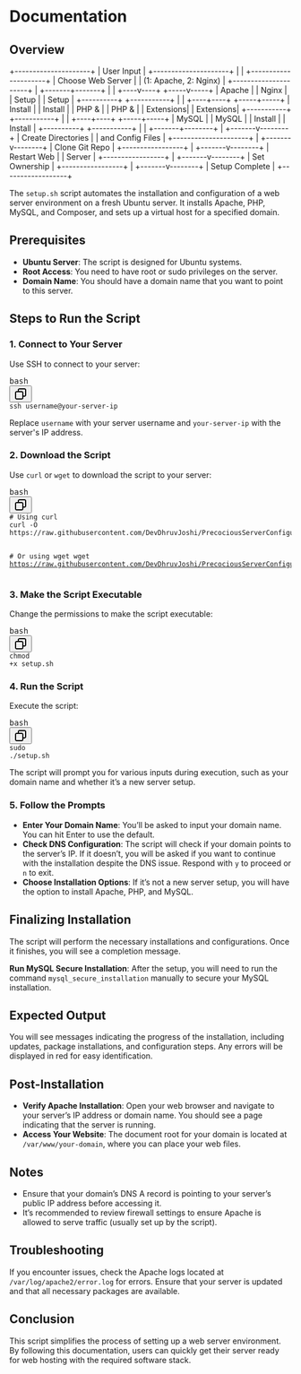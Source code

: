 

<div><h1>Documentation</h1><h2>Overview</h2>
  <p>            +---------------------+
            |     User Input      |
            +---------------------+
                     |
                     |
          +---------------------+
          |   Choose Web Server  |
          |   (1: Apache, 2: Nginx) |
          +---------------------+
                     |
             +-------+-------+
             |               |
        +----v----+    +-----v-----+
        |  Apache  |    |   Nginx   |
        |  Setup   |    |   Setup   |
        +----------+    +-----------+
             |                |
        +----+----+     +-----+-----+
        |  Install |     |  Install  |
        |  PHP &   |     |  PHP &    |
        | Extensions|     | Extensions|
        +-----------+     +-----------+
             |                |
        +----+----+     +-----+-----+
        | MySQL    |     | MySQL     |
        | Install  |     | Install   |
        +----------+     +-----------+
             |                |
             +-------+--------+
                     |
             +-------v--------+
             |  Create Directories |
             |  and Config Files   |
             +---------------------+
                     |
             +-------v--------+
             | Clone Git Repo  |
             +-----------------+
                     |
             +-------v--------+
             |   Restart Web   |
             |     Server      |
             +-----------------+
                     |
             +-------v--------+
             |   Set Ownership  |
             +-----------------+
                     |
             +-------v--------+
             |   Setup Complete  |
             +------------------+
</p>
  <p>The <code>setup.sh</code> script automates the installation and configuration of a web server environment on a fresh Ubuntu server. It installs Apache, PHP, MySQL, and Composer, and sets up a virtual host for a specified domain.</p><h2>Prerequisites</h2><ul><li><strong>Ubuntu Server</strong>: The script is designed for Ubuntu systems.</li><li><strong>Root Access</strong>: You need to have root or sudo privileges on the server.</li><li><strong>Domain Name</strong>: You should have a domain name that you want to point to this server.</li></ul><h2>Steps to Run the Script</h2><h3>1. Connect to Your Server</h3><p>Use SSH to connect to your server:</p><pre class="!overflow-visible"><div class="dark bg-gray-950 contain-inline-size rounded-md border-[0.5px] border-token-border-medium relative"><div class="flex items-center text-token-text-secondary bg-token-main-surface-secondary px-4 py-2 text-xs font-sans justify-between rounded-t-md h-9">bash</div><div class="sticky top-9 md:top-[5.75rem]"><div class="absolute bottom-0 right-2 flex h-9 items-center"><div class="flex items-center rounded bg-token-main-surface-secondary px-2 font-sans text-xs text-token-text-secondary"><span class="" data-state="closed"><button class="flex gap-1 items-center py-1"><svg width="24" height="24" viewBox="0 0 24 24" fill="none" xmlns="http://www.w3.org/2000/svg" class="icon-sm"><path fill-rule="evenodd" clip-rule="evenodd" d="M7 5C7 3.34315 8.34315 2 10 2H19C20.6569 2 22 3.34315 22 5V14C22 15.6569 20.6569 17 19 17H17V19C17 20.6569 15.6569 22 14 22H5C3.34315 22 2 20.6569 2 19V10C2 8.34315 3.34315 7 5 7H7V5ZM9 7H14C15.6569 7 17 8.34315 17 10V15H19C19.5523 15 20 14.5523 20 14V5C20 4.44772 19.5523 4 19 4H10C9.44772 4 9 4.44772 9 5V7ZM5 9C4.44772 9 4 9.44772 4 10V19C4 19.5523 4.44772 20 5 20H14C14.5523 20 15 19.5523 15 19V10C15 9.44772 14.5523 9 14 9H5Z" fill="currentColor"></path></svg></button></span></div></div></div><div class="overflow-y-auto p-4" dir="ltr"><code class="!whitespace-pre hljs language-bash">ssh username@your-server-ip
</code></div></div></pre><p>Replace <code>username</code> with your server username and <code>your-server-ip</code> with the server's IP address.</p><h3>2. Download the Script</h3><p>Use <code>curl</code> or <code>wget</code> to download the script to your server:</p><pre class="!overflow-visible"><div class="dark bg-gray-950 contain-inline-size rounded-md border-[0.5px] border-token-border-medium relative"><div class="flex items-center text-token-text-secondary bg-token-main-surface-secondary px-4 py-2 text-xs font-sans justify-between rounded-t-md h-9">bash</div><div class="sticky top-9 md:top-[5.75rem]"><div class="absolute bottom-0 right-2 flex h-9 items-center"><div class="flex items-center rounded bg-token-main-surface-secondary px-2 font-sans text-xs text-token-text-secondary"><span class="" data-state="closed"><button class="flex gap-1 items-center py-1"><svg width="24" height="24" viewBox="0 0 24 24" fill="none" xmlns="http://www.w3.org/2000/svg" class="icon-sm"><path fill-rule="evenodd" clip-rule="evenodd" d="M7 5C7 3.34315 8.34315 2 10 2H19C20.6569 2 22 3.34315 22 5V14C22 15.6569 20.6569 17 19 17H17V19C17 20.6569 15.6569 22 14 22H5C3.34315 22 2 20.6569 2 19V10C2 8.34315 3.34315 7 5 7H7V5ZM9 7H14C15.6569 7 17 8.34315 17 10V15H19C19.5523 15 20 14.5523 20 14V5C20 4.44772 19.5523 4 19 4H10C9.44772 4 9 4.44772 9 5V7ZM5 9C4.44772 9 4 9.44772 4 10V19C4 19.5523 4.44772 20 5 20H14C14.5523 20 15 19.5523 15 19V10C15 9.44772 14.5523 9 14 9H5Z" fill="currentColor"></path></svg></button></span></div></div></div><div class="overflow-y-auto p-4" dir="ltr"><code class="!whitespace-pre hljs language-bash"><span class="hljs-comment"># Using curl</span>
curl -O https://raw.githubusercontent.com/DevDhruvJoshi/PrecociousServerConfiguration/main/setup.sh

<span class="hljs-comment"># Or using wget</span>
wget https://raw.githubusercontent.com/DevDhruvJoshi/PrecociousServerConfiguration/main/setup.sh
</code></div></div></pre><h3>3. Make the Script Executable</h3><p>Change the permissions to make the script executable:</p><pre class="!overflow-visible"><div class="dark bg-gray-950 contain-inline-size rounded-md border-[0.5px] border-token-border-medium relative"><div class="flex items-center text-token-text-secondary bg-token-main-surface-secondary px-4 py-2 text-xs font-sans justify-between rounded-t-md h-9">bash</div><div class="sticky top-9 md:top-[5.75rem]"><div class="absolute bottom-0 right-2 flex h-9 items-center"><div class="flex items-center rounded bg-token-main-surface-secondary px-2 font-sans text-xs text-token-text-secondary"><span class="" data-state="closed"><button class="flex gap-1 items-center py-1"><svg width="24" height="24" viewBox="0 0 24 24" fill="none" xmlns="http://www.w3.org/2000/svg" class="icon-sm"><path fill-rule="evenodd" clip-rule="evenodd" d="M7 5C7 3.34315 8.34315 2 10 2H19C20.6569 2 22 3.34315 22 5V14C22 15.6569 20.6569 17 19 17H17V19C17 20.6569 15.6569 22 14 22H5C3.34315 22 2 20.6569 2 19V10C2 8.34315 3.34315 7 5 7H7V5ZM9 7H14C15.6569 7 17 8.34315 17 10V15H19C19.5523 15 20 14.5523 20 14V5C20 4.44772 19.5523 4 19 4H10C9.44772 4 9 4.44772 9 5V7ZM5 9C4.44772 9 4 9.44772 4 10V19C4 19.5523 4.44772 20 5 20H14C14.5523 20 15 19.5523 15 19V10C15 9.44772 14.5523 9 14 9H5Z" fill="currentColor"></path></svg></button></span></div></div></div><div class="overflow-y-auto p-4" dir="ltr"><code class="!whitespace-pre hljs language-bash"><span class="hljs-built_in">chmod</span> +x setup.sh
</code></div></div></pre><h3>4. Run the Script</h3><p>Execute the script:</p><pre class="!overflow-visible"><div class="dark bg-gray-950 contain-inline-size rounded-md border-[0.5px] border-token-border-medium relative"><div class="flex items-center text-token-text-secondary bg-token-main-surface-secondary px-4 py-2 text-xs font-sans justify-between rounded-t-md h-9">bash</div><div class="sticky top-9 md:top-[5.75rem]"><div class="absolute bottom-0 right-2 flex h-9 items-center"><div class="flex items-center rounded bg-token-main-surface-secondary px-2 font-sans text-xs text-token-text-secondary"><span class="" data-state="closed"><button class="flex gap-1 items-center py-1"><svg width="24" height="24" viewBox="0 0 24 24" fill="none" xmlns="http://www.w3.org/2000/svg" class="icon-sm"><path fill-rule="evenodd" clip-rule="evenodd" d="M7 5C7 3.34315 8.34315 2 10 2H19C20.6569 2 22 3.34315 22 5V14C22 15.6569 20.6569 17 19 17H17V19C17 20.6569 15.6569 22 14 22H5C3.34315 22 2 20.6569 2 19V10C2 8.34315 3.34315 7 5 7H7V5ZM9 7H14C15.6569 7 17 8.34315 17 10V15H19C19.5523 15 20 14.5523 20 14V5C20 4.44772 19.5523 4 19 4H10C9.44772 4 9 4.44772 9 5V7ZM5 9C4.44772 9 4 9.44772 4 10V19C4 19.5523 4.44772 20 5 20H14C14.5523 20 15 19.5523 15 19V10C15 9.44772 14.5523 9 14 9H5Z" fill="currentColor"></path></svg></button></span></div></div></div><div class="overflow-y-auto p-4" dir="ltr"><code class="!whitespace-pre hljs language-bash">sudo ./setup.sh
</code></div></div></pre><p>The script will prompt you for various inputs during execution, such as your domain name and whether it’s a new server setup.</p><h3>5. Follow the Prompts</h3><ul><li><strong>Enter Your Domain Name</strong>: You’ll be asked to input your domain name. You can hit Enter to use the default.</li><li><strong>Check DNS Configuration</strong>: The script will check if your domain points to the server’s IP. If it doesn’t, you will be asked if you want to continue with the installation despite the DNS issue. Respond with <code>y</code> to proceed or <code>n</code> to exit.</li><li><strong>Choose Installation Options</strong>: If it’s not a new server setup, you will have the option to install Apache, PHP, and MySQL.</li></ul><h2>Finalizing Installation</h2><p>The script will perform the necessary installations and configurations. Once it finishes, you will see a completion message.</p><p><strong>Run MySQL Secure Installation</strong>: After the setup, you will need to run the command <code>mysql_secure_installation</code> manually to secure your MySQL installation.</p><h2>Expected Output</h2><p>You will see messages indicating the progress of the installation, including updates, package installations, and configuration steps. Any errors will be displayed in red for easy identification.</p><h2>Post-Installation</h2><ul><li><strong>Verify Apache Installation</strong>: Open your web browser and navigate to your server’s IP address or domain name. You should see a page indicating that the server is running.</li><li><strong>Access Your Website</strong>: The document root for your domain is located at <code>/var/www/your-domain</code>, where you can place your web files.</li></ul><h2>Notes</h2><ul><li>Ensure that your domain’s DNS A record is pointing to your server’s public IP address before accessing it.</li><li>It’s recommended to review firewall settings to ensure Apache is allowed to serve traffic (usually set up by the script).</li></ul><h2>Troubleshooting</h2><p>If you encounter issues, check the Apache logs located at <code>/var/log/apache2/error.log</code> for errors. Ensure that your server is updated and that all necessary packages are available.</p><h2>Conclusion</h2><p>This script simplifies the process of setting up a web server environment. By following this documentation, users can quickly get their server ready for web hosting with the required software stack.</p></div>
